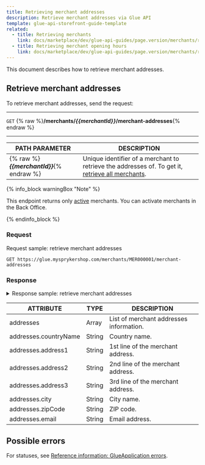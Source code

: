 ```yaml
---
title: Retrieving merchant addresses
description: Retrieve merchant addresses via Glue API
template: glue-api-storefront-guide-template
related:
  - title: Retrieving merchants
    link: docs/marketplace/dev/glue-api-guides/page.version/merchants/retrieving-merchants.html
  - title: Retrieving merchant opening hours
    link: docs/marketplace/dev/glue-api-guides/page.version/merchants/retrieving-merchant-opening-hours.html
---
```


This document describes how to retrieve merchant addresses.

## Retrieve merchant addresses

To retrieve merchant addresses, send the request:

***
`GET` {% raw %}**/merchants/*{{merchantId}}*/merchant-addresses**{% endraw %}
***

| PATH PARAMETER | DESCRIPTION |
| --- | --- |
| {% raw %}***{{merchantId}}***{% endraw %} | Unique identifier of a merchant to retrieve the addresses of. To get it, [retrieve all merchants](/docs/marketplace/dev/glue-api-guides/{{page.version}}/merchants/retrieving-merchants.html#retrieve-merchants). |

{% info_block warningBox "Note" %}

This endpoint returns only [active](/docs/marketplace/user/features/{{page.version}}/marketplace-merchant-feature-overview/marketplace-merchant-feature-overview.html#merchant-statuses) merchants. You can activate merchants in the Back Office. 

{% endinfo_block %}


### Request

Request sample: retrieve merchant addresses

`GET https://glue.mysprykershop.com/merchants/MER000001/merchant-addresses`

### Response

<details><summary markdown='span'>Response sample: retrieve merchant addresses</summary>

```json
{
    "data": [
        {
            "type": "merchant-addresses",
            "id": "MER000001",
            "attributes": {
                "addresses": [
                    {
                        "countryName": "CountryName",
                        "address1": "address1",
                        "address2": "address2",
                        "address3": null,
                        "city": "City",
                        "zipCode": null,
                        "email": null
                    },
                    {
                        "countryName": "CountryName2",
                        "address1": "address3",
                        "address2": "address4",
                        "address3": null,
                        "city": "City2",
                        "zipCode": null,
                        "email": null
                    },
                    {
                        "countryName": "Germany",
                        "address1": "Caroline-Michaelis-Straße",
                        "address2": "8",
                        "address3": "",
                        "city": "Berlin",
                        "zipCode": "10115",
                        "email": null
                    }
                ]
            },
            "links": {
                "self": "https://glue.mysprykershop.com/merchants/MER000001/merchant-addresses"
            }
        }
    ],
    "links": {
        "self": "https://glue.mysprykershop.com/merchants/MER000001/merchant-addresses"
    }
}
```
</details>

<a name="merchant-addresses-response-attributes"></a>

| ATTRIBUTE | TYPE | DESCRIPTION  |
| ------------- | -------- | --------------- |
| addresses       | Array    | List of merchant addresses information. |
| addresses.countryName     | String   | Country name.                |
| addresses.address1        | String   | 1st line of the merchant address.   |
| addresses.address2        | String   | 2nd line of the merchant address.   |
| addresses.address3        | String   | 3rd line of the merchant address.   |
| addresses.city            | String   | City name.                   |
| addresses.zipCode         | String   | ZIP code.                           |
| addresses.email           | String   | Email address.                      |

## Possible errors

For statuses, see [Reference information: GlueApplication errors](/docs/scos/dev/glue-api-guides/{{page.version}}/reference-information-glueapplication-errors.html).
